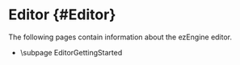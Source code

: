 Editor {#Editor}
======

The following pages contain information about the ezEngine editor.

* \subpage EditorGettingStarted
